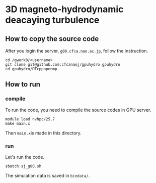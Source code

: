 # 3D magneto-hydrodynamic deacaying turbulence

## How to copy the source code
After you login the server, `g00.cfca.nao.ac.jp`, follow the instruction.

    cd /gwork0/<username>
    git clone git@github.com:cfcanaoj/gpuhydro gpuhydro
    cd gpuhydro/DTcppopenmp
    

## How to run

### compile 
To run the code, you need to compile the source codes in GPU server.
    
    module load nvhpc/25.7
    make main.x
    
Then `main.x`is made in this directory.

### run
Let's run the code.
    
    sbatch sj_g00.sh
    
The simulation data is saved in `bindata/`.
